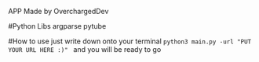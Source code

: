 APP Made by OverchargedDev

#Python Libs
argparse
pytube

#How to use
just write down onto your terminal `python3 main.py -url "PUT YOUR URL HERE :)" ` and you will be ready to go